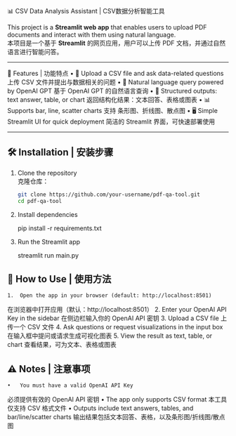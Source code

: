 📊 CSV Data Analysis Assistant | CSV数据分析智能工具


This project is a **Streamlit web app** that enables users to upload PDF documents and interact with them using natural language.  
本项目是一个基于 **Streamlit** 的网页应用，用户可以上传 PDF 文档，并通过自然语言进行智能问答。

---

🚀 Features | 功能特点
	•	📂 Upload a CSV file and ask data-related questions
上传 CSV 文件并提出与数据相关的问题
	•	💬 Natural language query powered by OpenAI GPT
基于 OpenAI GPT 的自然语言查询
	•	📑 Structured outputs: text answer, table, or chart
返回结构化结果：文本回答、表格或图表
	•	📊 Supports bar, line, scatter charts
支持 条形图、折线图、散点图
	•	🖥️ Simple Streamlit UI for quick deployment
简洁的 Streamlit 界面，可快速部署使用

---

## 🛠️ Installation | 安装步骤

1. Clone the repository  
   克隆仓库：
   ```bash
   git clone https://github.com/your-username/pdf-qa-tool.git
   cd pdf-qa-tool

2. Install dependencies

   pip install -r requirements.txt

3. Run the Streamlit app

   streamlit run main.py



## 🔑 How to Use | 使用方法
	1.	Open the app in your browser (default: http://localhost:8501)
在浏览器中打开应用（默认：http://localhost:8501）
	2.	Enter your OpenAI API Key in the sidebar
在侧边栏输入你的 OpenAI API 密钥
	3.	Upload a CSV file
上传一个 CSV 文件
	4.	Ask questions or request visualizations in the input box
在输入框中提问或请求生成可视化图表
	5.	View the result as text, table, or chart
查看结果，可为文本、表格或图表


## ⚠️ Notes | 注意事项
	•	You must have a valid OpenAI API Key
必须提供有效的 OpenAI API 密钥
	•	The app only supports CSV format
本工具仅支持 CSV 格式文件
	•	Outputs include text answers, tables, and bar/line/scatter charts
输出结果包括文本回答、表格，以及条形图/折线图/散点图
